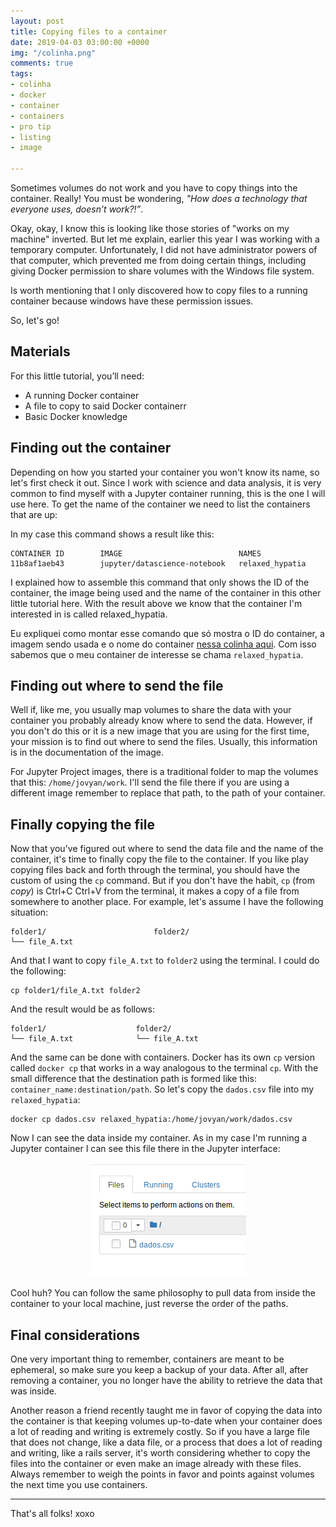 ```yaml
---
layout: post
title: Copying files to a container
date: 2019-04-03 03:00:00 +0000
img: "/colinha.png"
comments: true
tags:
- colinha
- docker
- container
- containers
- pro tip
- listing
- image

---
```

Sometimes volumes do not work and you have to copy things into the container. Really! You must be wondering, _"How does a technology that everyone uses, doesn’t work?!”_.

Okay, okay, I know this is looking like those stories of "works on my machine" inverted. But let me explain, earlier this year I was working with a temporary computer. Unfortunately, I did not have administrator powers of that computer, which prevented me from doing certain things, including giving Docker permission to share volumes with the Windows file system.

Is worth mentioning that I only discovered how to copy files to a running container because windows have these permission issues.

So, let's go!

## Materials

For this little tutorial, you’ll need:

* A running Docker container
* A file to copy to said Docker containerr
* Basic Docker knowledge

## Finding out the container

Depending on how you started your container you won't know its name, so let's first check it out. Since I work with science and data analysis, it is very common to find myself with a Jupyter container running, this is the one I will use here. To get the name of the container we need to list the containers that are up:

<script src="https://gist.github.com/jtemporal/6ba7e2a2ac369738bb8278ad58993161.js"></script>

In my case this command shows a result like this:

    CONTAINER ID        IMAGE                          NAMES
    11b8af1aeb43        jupyter/datascience-notebook   relaxed_hypatia

I explained how to assemble this command that only shows the ID of the container, the image being used and the name of the container in this other little tutorial here. With the result above we know that the container I'm interested in is called relaxed_hypatia.

Eu expliquei como montar esse comando que só mostra o ID do container, a imagem sendo usada e o nome do container [nessa colinha aqui](https://jtemporal.com/brincando-com-a-listagem-de-containers-docker/). Com isso sabemos que o meu container de interesse se chama `relaxed_hypatia`.

## Finding out where to send the file

Well if, like me, you usually map volumes to share the data with your container you probably already know where to send the data. However, if you don't do this or it is a new image that you are using for the first time, your mission is to find out where to send the files. Usually, this information is in the documentation of the image.

For Jupyter Project images, there is a traditional folder to map the volumes that this: `/home/jovyan/work`. I'll send the file there if you are using a different image remember to replace that path, to the path of your container.

## Finally copying the file

Now that you've figured out where to send the data file and the name of the container, it's time to finally copy the file to the container. If you like play copying files back and forth through the terminal, you should have the custom of using the `cp` command. But if you don't have the habit, `cp` (from _copy_) is Ctrl+C Ctrl+V from the terminal, it makes a copy of a file from somewhere to another place. For example, let's assume I have the following situation:

    folder1/						folder2/
    └── file_A.txt		

And that I want to copy `file_A.txt` to `folder2` using the terminal. I could do the following:

    cp folder1/file_A.txt folder2

And the result would be as follows:

    folder1/					folder2/
    └── file_A.txt		    	└── file_A.txt

And the same can be done with containers. Docker has its own `cp` version called `docker cp` that works in a way analogous to the terminal `cp`. With the small difference that the destination path is formed like this: `container_name:destination/path`. So let's copy the `dados.csv` file into my `relaxed_hypatia`:

    docker cp dados.csv relaxed_hypatia:/home/jovyan/work/dados.csv

Now I can see the data inside my container. As in my case I'm running a Jupyter container I can see this file there in the Jupyter interface:

<center>
<img src="/images/dados_docker_cp.png"/>
</center>

Cool huh? You can follow the same philosophy to pull data from inside the container to your local machine, just reverse the order of the paths.

## Final considerations

One very important thing to remember, containers are meant to be ephemeral, so make sure you keep a backup of your data. After all, after removing a container, you no longer have the ability to retrieve the data that was inside.

Another reason a friend recently taught me in favor of copying the data into the container is that keeping volumes up-to-date when your container does a lot of reading and writing is extremely costly. So if you have a large file that does not change, like a data file, or a process that does a lot of reading and writing, like a rails server, it's worth considering whether to copy the files into the container or even make an image already with these files. Always remember to weigh the points in favor and points against volumes the next time you use containers.

***

That's all folks! xoxo